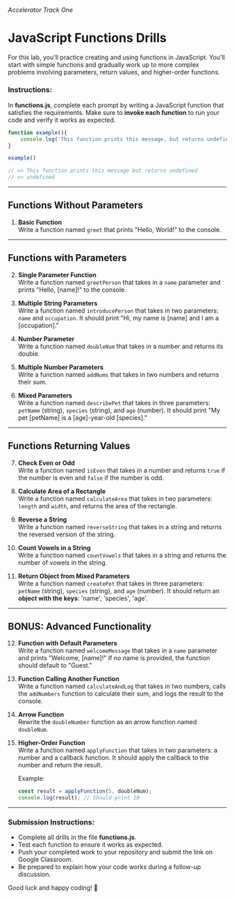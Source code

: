###### Accelerator Track One

# JavaScript Functions Drills

For this lab, you'll practice creating and using functions in JavaScript. You'll start with simple functions and gradually work up to more complex problems involving parameters, return values, and higher-order functions.

### Instructions:
In **functions.js**, complete each prompt by writing a JavaScript function that satisfies the requirements. Make sure to **invoke each function** to run your code and verify it works as expected.

```js
function example(){
    console.log('This function prints this message, but returns undefined')
}

example()

// => This function prints this message but returns undefined
// => undefined
```

---

## Functions Without Parameters

1. **Basic Function**  
   Write a function named `greet` that prints "Hello, World!" to the console.

---

## Functions with Parameters

2. **Single Parameter Function**  
   Write a function named `greetPerson` that takes in a `name` parameter and prints "Hello, [name]!" to the console.

3. **Multiple String Parameters**  
   Write a function named `introducePerson` that takes in two parameters: `name` and `occupation`. It should print "Hi, my name is [name] and I am a [occupation]."

4. **Number Parameter**  
   Write a function named `doubleNum` that takes in a number and returns its double.

5. **Multiple Number Parameters**  
   Write a function named `addNums` that takes in two numbers and returns their sum.

6. **Mixed Parameters**  
   Write a function named `describePet` that takes in three parameters: `petName` (string), `species` (string), and `age` (number). It should print "My pet [petName] is a [age]-year-old [species]."

---

## Functions Returning Values

7. **Check Even or Odd**  
   Write a function named `isEven` that takes in a number and returns `true` if the number is even and `false` if the number is odd.

8. **Calculate Area of a Rectangle**  
   Write a function named `calculateArea` that takes in two parameters: `length` and `width`, and returns the area of the rectangle.

9. **Reverse a String**  
   Write a function named `reverseString` that takes in a string and returns the reversed version of the string.

10. **Count Vowels in a String**  
    Write a function named `countVowels` that takes in a string and returns the number of vowels in the string.

11. **Return Object from Mixed Parameters**  
   Write a function named `createPet` that takes in three parameters: `petName` (string), `species` (string), and `age` (number). It should return an **object with the keys**: 'name', 'species', 'age'.

---

## BONUS: Advanced Functionality

12. **Function with Default Parameters**  
    Write a function named `welcomeMessage` that takes in a `name` parameter and prints "Welcome, [name]!" If no name is provided, the function should default to "Guest."

13. **Function Calling Another Function**  
    Write a function named `calculateAndLog` that takes in two numbers, calls the `addNumbers` function to calculate their sum, and logs the result to the console.

14. **Arrow Function**  
    Rewrite the `doubleNumber` function as an arrow function named `doubleNum`.

15. **Higher-Order Function**  
    Write a function named `applyFunction` that takes in two parameters: a number and a callback function. It should apply the callback to the number and return the result.

    Example:
    ```javascript
    const result = applyFunction(5, doubleNum);
    console.log(result); // Should print 10
    ```

---

### Submission Instructions:
- Complete all drills in the file **functions.js**.
- Test each function to ensure it works as expected.
- Push your completed work to your repository and submit the link on Google Classroom.
- Be prepared to explain how your code works during a follow-up discussion.

Good luck and happy coding! 🚀
